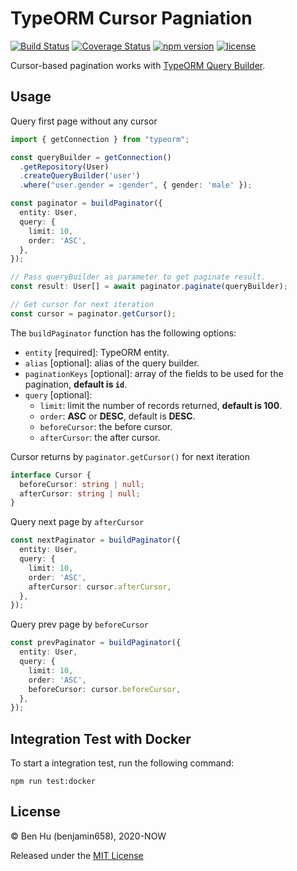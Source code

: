 # TypeORM Cursor Pagniation

[![Build Status](https://travis-ci.com/benjamin658/typeorm-cursor-pagination.svg?branch=master)](https://travis-ci.com/benjamin658/typeorm-cursor-pagination)
[![Coverage Status](https://coveralls.io/repos/github/benjamin658/typeorm-cursor-pagination/badge.svg?branch=master)](https://coveralls.io/github/benjamin658/typeorm-cursor-pagination?branch=master)
[![npm version](https://badge.fury.io/js/typeorm-cursor-pagination.svg)](https://badge.fury.io/js/typeorm-cursor-pagination)
[![license](https://img.shields.io/github/license/benjamin658/typeorm-cursor-pagination)](https://github.com/benjamin658/typeorm-cursor-pagination/blob/master/License)

Cursor-based pagination works with [TypeORM Query Builder](https://typeorm.io/#/select-query-builder).

## Usage

Query first page without any cursor

```typescript
import { getConnection } from "typeorm";

const queryBuilder = getConnection()
  .getRepository(User)
  .createQueryBuilder('user')
  .where("user.gender = :gender", { gender: 'male' });

const paginator = buildPaginator({
  entity: User,
  query: {
    limit: 10,
    order: 'ASC',
  },
});

// Pass queryBuilder as parameter to get paginate result.
const result: User[] = await paginator.paginate(queryBuilder);

// Get cursor for next iteration
const cursor = paginator.getCursor();
```

The `buildPaginator` function has the following options:

* `entity` [required]: TypeORM entity.
* `alias` [optional]: alias of the query builder.
* `paginationKeys` [optional]: array of the fields to be used for the pagination, **default is `id`**.
* `query` [optional]:
  * `limit`: limit the number of records returned, **default is 100**.
  * `order`: **ASC** or **DESC**, default is **DESC**.
  * `beforeCursor`: the before cursor.
  * `afterCursor`: the after cursor.

Cursor returns by `paginator.getCursor()` for next iteration

```typescript
interface Cursor {
  beforeCursor: string | null;
  afterCursor: string | null;
}
```

Query next page by `afterCursor`

```typescript
const nextPaginator = buildPaginator({
  entity: User,
  query: {
    limit: 10,
    order: 'ASC',
    afterCursor: cursor.afterCursor,
  },
});
```

Query prev page by `beforeCursor`

```typescript
const prevPaginator = buildPaginator({
  entity: User,
  query: {
    limit: 10,
    order: 'ASC',
    beforeCursor: cursor.beforeCursor,
  },
});
```

## Integration Test with Docker

To start a integration test, run the following command:  

`npm run test:docker`

## License

© Ben Hu (benjamin658), 2020-NOW

Released under the [MIT License](https://github.com/benjamin658/typeorm-cursor-pagination/blob/master/LICENSE)
